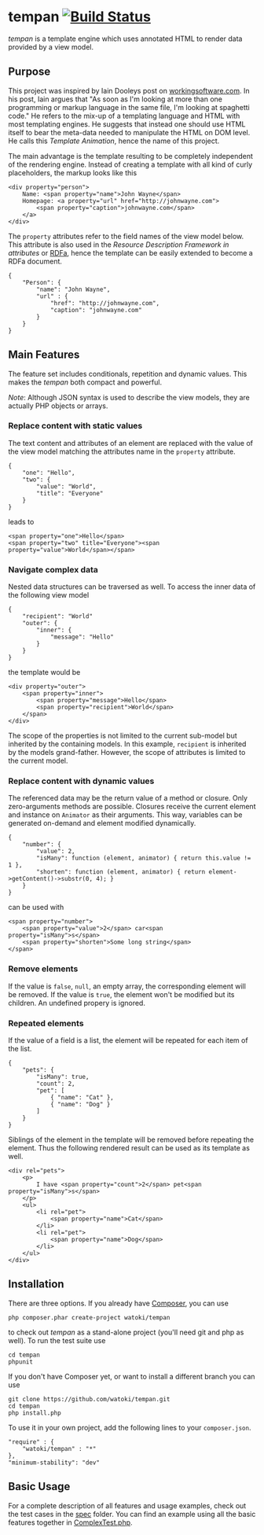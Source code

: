 # tempan [![Build Status](https://travis-ci.org/watoki/tempan.png?branch=master)](https://travis-ci.org/watoki/tempan)

*tempan* is a template engine which uses annotated HTML to render data provided by a view model.

## Purpose ##

This project was inspired by Iain Dooleys post on [workingsoftware.com]. In his post, Iain argues that "As soon as I'm looking at more than one programming or markup language in the same file, I'm looking at spaghetti code." He refers to the mix-up of a templating language and HTML with most templating engines. He suggests that instead one should use HTML itself to bear the meta-data needed to manipulate the HTML on DOM level. He calls this *Template Animation*, hence the name of this project.

The main advantage is the template resulting to be completely independent of the rendering engine. Instead of creating a template with all kind of curly placeholders, the markup looks like this

	<div property="person">
		Name: <span property="name">John Wayne</span>
		Homepage: <a property="url" href="http://johnwayne.com">
			<span property="caption">johnwayne.com</span>
		</a>
	</div>
	
The `property` attributes refer to the field names of the view model below. This attribute is also used in the *Resource Description Framework in attributes* or [RDFa], hence the template can be easily extended to become a RDFa document.

	{
		"Person": {
			"name": "John Wayne",
			"url" : {
				"href": "http://johnwayne.com",
				"caption": "johnwayne.com"
			}
		}
	}

[workingsoftware.com]: http://www.workingsoftware.com.au/page/Your_templating_engine_sucks_and_everything_you_have_ever_written_is_spaghetti_code_yes_you
[RDFa]: http://rdfa.info/
[RDFa/Play]: http://rdfa.info/play/

## Main Features ##

The feature set includes conditionals, repetition and dynamic values. This makes the *tempan* both compact and powerful.

*Note*: Although JSON syntax is used to describe the view models, they are actually PHP objects or arrays.

### Replace content with static values ###

The text content and attributes of an element are replaced with the value of the view model matching the attributes name in the `property` attribute.

	{ 
		"one": "Hello", 
		"two": { 
			"value": "World",
			"title": "Everyone"
		}
	}
	
leads to
	
	<span property="one">Hello</span>
	<span property="two" title="Everyone"><span property="value">World</span></span>

### Navigate complex data ###

Nested data structures can be traversed as well. To access the inner data of the following view model

	{
		"recipient": "World"
		"outer": {
			"inner": {
				"message": "Hello"
			}
		}
	}
	
the template would be

	<div property="outer">
		<span property="inner">
			<span property="message">Hello</span>
			<span property="recipient">World</span>
		</span>
	</div>

The scope of the properties is not limited to the current sub-model but inherited by the containing models. In this example, `recipient` is inherited by the models grand-father. However, the scope of attributes is limited to the current model.

### Replace content with dynamic values ###

The referenced data may be the return value of a method or closure. Only zero-arguments methods are possible. Closures receive the current element and instance on `Animator` as their arguments. This way, variables can be generated on-demand and element modified dynamically.

	{
		"number": {
			"value": 2,
			"isMany": function (element, animator) { return this.value != 1 },
			"shorten": function (element, animator) { return element->getContent()->substr(0, 4); }
		}
	}

can be used with

    <span property="number">
		<span property="value">2</span> car<span property="isMany">s</span>
		<span property="shorten">Some long string</span>
	</span>

### Remove elements ###

If the value is `false`, `null`, an empty array, the corresponding element will be removed. If the value is `true`, the element won't be modified but its children. An undefined propery is ignored.

### Repeated elements ###

If the value of a field is a list, the element will be repeated for each item of the list.

	{
		"pets": {
			"isMany": true,
			"count": 2,
			"pet": [
				{ "name": "Cat" },
				{ "name": "Dog" }
			]
		}
	}
	
Siblings of the element in the template will be removed before repeating the element. Thus the following rendered result can be used as its template as well.
	
	<div rel="pets">
		<p>		
			I have <span property="count">2</span> pet<span property="isMany">s</span>
		</p>
		<ul>
			<li rel="pet">
				<span property="name">Cat</span>
			</li>
			<li rel="pet">
				<span property="name">Dog</span>
			</li>
		</ul>
	</div>

## Installation ##

There are three options. If you already have [Composer], you can use

	php composer.phar create-project watoki/tempan

to check out *tempan* as a stand-alone project (you'll need git and php as well). To run the test suite use
	
	cd tempan
	phpunit
	
If you don't have Composer yet, or want to install a different branch you can use

    git clone https://github.com/watoki/tempan.git
    cd tempan
    php install.php

To use it in your own project, add the following lines to your `composer.json`.

    "require" : {
        "watoki/tempan" : "*"
    },
    "minimum-stability": "dev"
	
[Composer]: http://getcomposer.org/

## Basic Usage ##

For a complete description of all features and usage examples, check out the test cases in the [spec] folder. You can find an example using all the basic features together in [ComplexTest.php].

[spec]: https://github.com/watoki/tempan/tree/master/spec/watoki/tempan
[ComplexTest.php]: https://github.com/watoki/tempan/tree/master/spec/watoki/tempan/ComplexTest.php
		
